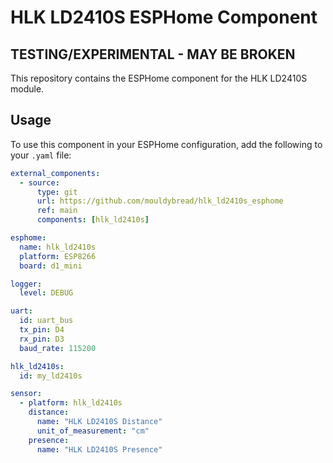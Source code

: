 # HLK LD2410S ESPHome Component
## TESTING/EXPERIMENTAL - MAY BE BROKEN
This repository contains the ESPHome component for the HLK LD2410S module.

## Usage

To use this component in your ESPHome configuration, add the following to your `.yaml` file:

```yaml
external_components:
  - source:
      type: git
      url: https://github.com/mouldybread/hlk_ld2410s_esphome
      ref: main
      components: [hlk_ld2410s]

esphome:
  name: hlk_ld2410s
  platform: ESP8266
  board: d1_mini

logger:
  level: DEBUG

uart:
  id: uart_bus
  tx_pin: D4
  rx_pin: D3
  baud_rate: 115200

hlk_ld2410s:
  id: my_ld2410s

sensor:
  - platform: hlk_ld2410s
    distance:
      name: "HLK LD2410S Distance"
      unit_of_measurement: "cm"
    presence:
      name: "HLK LD2410S Presence"